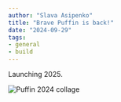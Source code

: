 ```yaml
---
author: "Slava Asipenko"
title: "Brave Puffin is back!"
date: "2024-09-29"
tags: 
- general
- build
---
```


Launching 2025.

![Puffin 2024 collage](/img/puffin_2024_collage2.jpg)